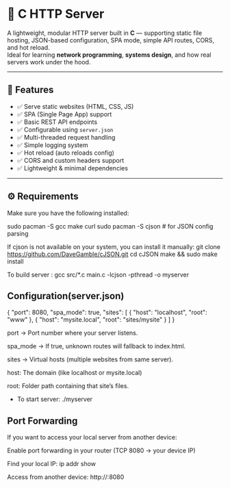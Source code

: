 # 🧠 C HTTP Server

A lightweight, modular HTTP server built in **C** — supporting static file hosting, JSON-based configuration, SPA mode, simple API routes, CORS, and hot reload.  
Ideal for learning **network programming**, **systems design**, and how real servers work under the hood.

---

## 🚀 Features

- ✅ Serve static websites (HTML, CSS, JS)
- ✅ SPA (Single Page App) support
- ✅ Basic REST API endpoints
- ✅ Configurable using `server.json`
- ✅ Multi-threaded request handling
- ✅ Simple logging system
- ✅ Hot reload (auto reloads config)
- ✅ CORS and custom headers support
- ✅ Lightweight & minimal dependencies

---

## ⚙️ Requirements

Make sure you have the following installed:

sudo pacman -S gcc make curl
sudo pacman -S cjson  # for JSON config parsing

If cjson is not available on your system, you can install it manually:
git clone https://github.com/DaveGamble/cJSON.git
cd cJSON
make && sudo make install

To build server :
gcc src/*.c main.c -lcjson -pthread -o myserver

## Configuration(server.json)
{
  "port": 8080,
  "spa_mode": true,
  "sites": [
    {
      "host": "localhost",
      "root": "www"
    },
    {
      "host": "mysite.local",
      "root": "sites/mysite"
    }
  ]
}

port → Port number where your server listens.

spa_mode → If true, unknown routes will fallback to index.html.

sites → Virtual hosts (multiple websites from same server).

host: The domain (like localhost or mysite.local)

root: Folder path containing that site’s files.

- To start server: ./myserver

## Port Forwarding

If you want to access your local server from another device:

Enable port forwarding in your router (TCP 8080 → your device IP)

Find your local IP: ip addr show

Access from another device:
http://<your-local-ip>:8080

